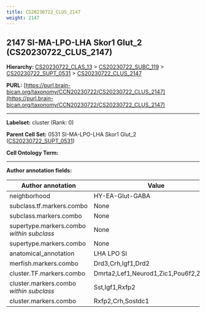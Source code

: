 ```yaml
---
title: CS20230722_CLUS_2147
weight: 2147
---
```

## 2147 SI-MA-LPO-LHA Skor1 Glut_2 (CS20230722_CLUS_2147)
<b>Hierarchy: </b>
[CS20230722_CLAS_13](../CS20230722_CLAS_13) >
[CS20230722_SUBC_119](../CS20230722_SUBC_119) >
[CS20230722_SUPT_0531](../CS20230722_SUPT_0531) >
[CS20230722_CLUS_2147](../CS20230722_CLUS_2147)

**PURL:** [https://purl.brain-bican.org/taxonomy/CCN20230722/CS20230722_CLUS_2147](https://purl.brain-bican.org/taxonomy/CCN20230722/CS20230722_CLUS_2147)

---


**Labelset:** cluster (Rank: 0)

**Parent Cell Set:** 0531 SI-MA-LPO-LHA Skor1 Glut_2 ([CS20230722_SUPT_0531](../CS20230722_SUPT_0531))



**Cell Ontology Term:** 

[MARKER GENES.]: #


---

[TRANSFERRED ANNOTATIONS.]: #


[AUTHOR ANNOTATION FIELDS.]: #


**Author annotation fields:**

| Author annotation | Value |
|-------------------|-------|
|neighborhood|HY-EA-Glut-GABA|
|subclass.tf.markers.combo|None|
|subclass.markers.combo|None|
|supertype.markers.combo _within subclass_|None|
|supertype.markers.combo|None|
|anatomical_annotation|LHA LPO SI|
|merfish.markers.combo|Drd3,Crh,Igf1,Drd2|
|cluster.TF.markers.combo|Dmrta2,Lef1,Neurod1,Zic1,Pou6f2,Zfp536|
|cluster.markers.combo _within subclass_|Sst,Igf1,Rxfp2|
|cluster.markers.combo|Rxfp2,Crh,Sostdc1|
